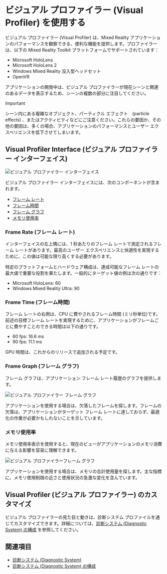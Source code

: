 # ビジュアル プロファイラー (Visual Profiler) を使用する

ビジュアル プロファイラー (Visual Profiler) は、Mixed Reality アプリケーションのパフォーマンスを観察できる、便利な機能を提供します。プロファイラーは、以下の Mixed Reality Toolkit プラットフォームでサポートされています：

- Microsoft HoloLens
- Microsoft HoloLens 2
- Windows Mixed Reality 没入型ヘッドセット
- OpenVR

アプリケーションの開発中は、ビジュアル プロファイラーが現在シーンと関連のあるデータを表示するため、シーンの複数の部分に注目してください。

> [!IMPORTANT]
> シーン内にある複雑なオブジェクト、パーティクル エフェクト　(particle effects) 、またはアクティビティなどにご注意ください。これらの要因か、その他の要因は、多くの場合、アプリケーションのパフォーマンスとユーザー エクスペリエンスを低下させてしまいます。

## Visual Profiler Interface (ビジュアル プロファイラー インターフェイス)

![ビジュアル プロファイラー インターフェイス](../../Documentation/Images/Diagnostics/VisualProfiler.png)

ビジュアル プロファイラー インターフェイスには、次のコンポーネントが含まれます。

- [フレーム レート](#frame-rate-フレーム-レート)
- [フレーム時間](#frame-time-フレーム時間)
- [フレーム グラフ](#frame-graph-フレーム-グラフ)
- [メモリ使用率](#メモリ使用率)

### Frame Rate (フレーム レート)

インターフェイスの左上隅には、1 秒あたりのフレーム レートで測定されるフレーム レートがあります。最高のユーザー エクスペリエンスと快適性を実現するために、この値は可能な限り高くする必要があります。

特定のプラットフォームとハードウェア構成は、達成可能なフレーム レートの最大値で重要な役割を果たします。一般的にターゲット値の例は次の通りです：

- Microsoft HoloLens: 60
- Windows Mixed Reality Ultra: 90

### Frame Time (フレーム時間)

フレーム レートの右側は、CPU に費やされるフレーム時間 (ミリ秒単位)です。前述の目標フレーム レートを実現するために、アプリケーションがフレームごとに費やすことのできる時間は以下の通りです。

- 60 fps: 16.6 ms
- 90 fps: 11.1 ms

GPU 時間は、これからのリリースで追加される予定です。

### Frame Graph (フレーム グラフ)

フレーム グラフは、アプリケーション フレーム レート履歴のグラフを提供します。

![ビジュアル プロファイラー フレーム グラフ](../../Documentation/Images/Diagnostics/VisualProfilerMissedFrames.png)

アプリケーションを使用する場合は、欠落したフレームを探します。フレームの欠落は、アプリケーションがターゲット フレーム レートに達しておらず、最適化の作業が必要かもしれないことを示しています。

### メモリ使用率

メモリ使用率表示を使用すると、現在のビューがアプリケーションのメモリ消費に与える影響を容易に理解できます。

![ビジュアル プロファイラーフレーム グラフ](../../Documentation/Images/Diagnostics/VisualProfilerMemory.png)

アプリケーションを使用する場合は、メモリの合計使用量を探します。主な指標に、メモリ使用制限の近さと使用状況の急激な変化を含んでいます。

## Visual Profiler (ビジュアル プロファイラー) のカスタマイズ

ビジュアル プロファイラーの見た目と動きは、診断システム プロファイルを通じてカスタマイズできます。詳細については、[診断システム (Diagnostic System) の構成](ConfiguringDiagnostics.md) を参照してください。

## 関連項目

- [診断システム (Diagnostic System)](DiagnosticsSystemGettingStarted.md)
- [診断システム (Diagnostic System) の構成](ConfiguringDiagnostics.md)
